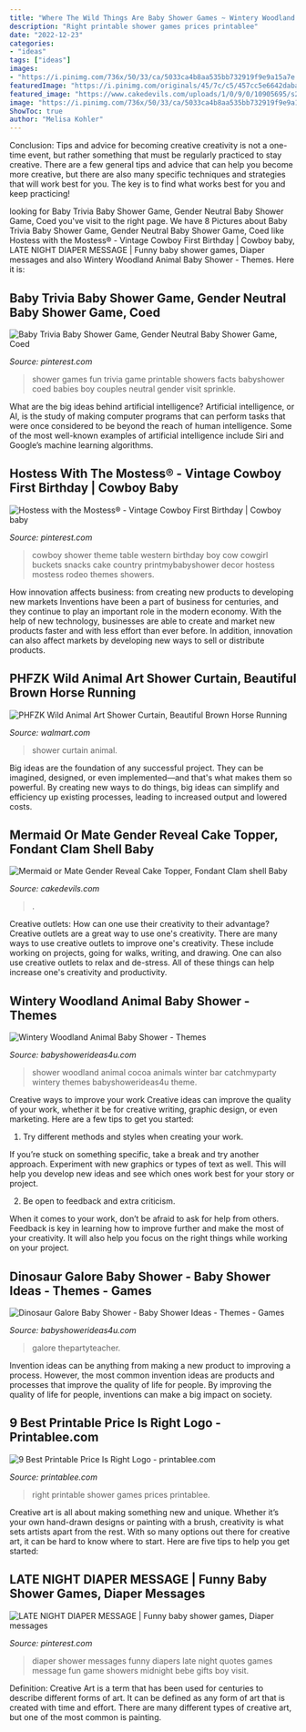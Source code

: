 ```yaml
---
title: "Where The Wild Things Are Baby Shower Games ~ Wintery Woodland Animal Baby Shower"
description: "Right printable shower games prices printablee"
date: "2022-12-23"
categories:
- "ideas"
tags: ["ideas"]
images:
- "https://i.pinimg.com/736x/50/33/ca/5033ca4b8aa535bb732919f9e9a15a7e.jpg"
featuredImage: "https://i.pinimg.com/originals/45/7c/c5/457cc5e6642dabaa0d1781df620d693d.jpg"
featured_image: "https://www.cakedevils.com/uploads/1/0/9/0/10905695/s275947749466006588_p3660_i3_w640.jpeg"
image: "https://i.pinimg.com/736x/50/33/ca/5033ca4b8aa535bb732919f9e9a15a7e.jpg"
ShowToc: true
author: "Melisa Kohler"
---
```



Conclusion: Tips and advice for becoming creative
creativity is not a one-time event, but rather something that must be regularly practiced to stay creative. There are a few general tips and advice that can help you become more creative, but there are also many specific techniques and strategies that will work best for you. The key is to find what works best for you and keep practicing!

	

		
looking for Baby Trivia Baby Shower Game, Gender Neutral Baby Shower Game, Coed you've visit to the right page. We have 8 Pictures about Baby Trivia Baby Shower Game, Gender Neutral Baby Shower Game, Coed like Hostess with the Mostess® - Vintage Cowboy First Birthday | Cowboy baby, LATE NIGHT DIAPER MESSAGE | Funny baby shower games, Diaper messages and also Wintery Woodland Animal Baby Shower - Themes. Here it is:
		
    
## Baby Trivia Baby Shower Game, Gender Neutral Baby Shower Game, Coed

<img loading=lazy src="https://i.pinimg.com/736x/1c/4f/e4/1c4fe435b8c854480f7030f767e03018--fun-baby-shower-games-shower-baby.jpg" onerror="this.onerror=null;this.src='https://tse3.mm.bing.net/th?id=OIP.YRQ7YZ_SyUX0IMVobTg4SgHaJl&amp;pid=15.1';" alt="Baby Trivia Baby Shower Game, Gender Neutral Baby Shower Game, Coed">

_Source: pinterest.com_

>shower games fun trivia game printable showers facts babyshower coed babies boy couples neutral gender visit sprinkle. 

	

What are the big ideas behind artificial intelligence?
Artificial intelligence, or AI, is the study of making computer programs that can perform tasks that were once considered to be beyond the reach of human intelligence. Some of the most well-known examples of artificial intelligence include Siri and Google’s machine learning algorithms.

    
## Hostess With The Mostess® - Vintage Cowboy First Birthday | Cowboy Baby

<img loading=lazy src="https://i.pinimg.com/originals/45/7c/c5/457cc5e6642dabaa0d1781df620d693d.jpg" onerror="this.onerror=null;this.src='https://tse4.mm.bing.net/th?id=OIP.5kyeCbdVIgJJz5ueQjhxBgHaLH&amp;pid=15.1';" alt="Hostess with the Mostess® - Vintage Cowboy First Birthday | Cowboy baby">

_Source: pinterest.com_

>cowboy shower theme table western birthday boy cow cowgirl buckets snacks cake country printmybabyshower decor hostess mostess rodeo themes showers. 

	

How innovation affects business: from creating new products to developing new markets
Inventions have been a part of business for centuries, and they continue to play an important role in the modern economy. With the help of new technology, businesses are able to create and market new products faster and with less effort than ever before. In addition, innovation can also affect markets by developing new ways to sell or distribute products.

    
## PHFZK Wild Animal Art Shower Curtain, Beautiful Brown Horse Running

<img loading=lazy src="https://i5.walmartimages.com/asr/3d91e729-3c46-432b-a01b-1ce4a28bd4ff_1.015bd4f4ad7521956d68c6ba3babb3f3.jpeg" onerror="this.onerror=null;this.src='https://tse4.mm.bing.net/th?id=OIP.64Udv5mlxwATaLrEQ_CuSwHaHa&amp;pid=15.1';" alt="PHFZK Wild Animal Art Shower Curtain, Beautiful Brown Horse Running">

_Source: walmart.com_

>shower curtain animal. 

	

Big ideas are the foundation of any successful project. They can be imagined, designed, or even implemented—and that's what makes them so powerful. By creating new ways to do things, big ideas can simplify and efficiency up existing processes, leading to increased output and lowered costs.

    
## Mermaid Or Mate Gender Reveal Cake Topper, Fondant Clam Shell Baby

<img loading=lazy src="https://www.cakedevils.com/uploads/1/0/9/0/10905695/s275947749466006588_p3660_i3_w640.jpeg" onerror="this.onerror=null;this.src='https://tse4.mm.bing.net/th?id=OIP.-K23Ja6blq9XAYHkXg_BlwHaHL&amp;pid=15.1';" alt="Mermaid or Mate Gender Reveal Cake Topper, Fondant Clam shell Baby">

_Source: cakedevils.com_

>. 

	

Creative outlets: How can one use their creativity to their advantage?
Creative outlets are a great way to use one's creativity. There are many ways to use creative outlets to improve one's creativity. These include working on projects, going for walks, writing, and drawing. One can also use creative outlets to relax and de-stress. All of these things can help increase one's creativity and productivity.

    
## Wintery Woodland Animal Baby Shower - Themes

<img loading=lazy src="https://babyshowerideas4u.com/wp-content/uploads/2016/01/wintery-woodland-animal-baby-shower-hot-cocoa-bar.jpg" onerror="this.onerror=null;this.src='https://tse4.mm.bing.net/th?id=OIP.5BkgD4Dd5BFf6QHemNmFrAHaJ4&amp;pid=15.1';" alt="Wintery Woodland Animal Baby Shower - Themes">

_Source: babyshowerideas4u.com_

>shower woodland animal cocoa animals winter bar catchmyparty wintery themes babyshowerideas4u theme. 

	

Creative ways to improve your work
Creative ideas can improve the quality of your work, whether it be for creative writing, graphic design, or even marketing. Here are a few tips to get you started:
1. Try different methods and styles when creating your work.

If you’re stuck on something specific, take a break and try another approach. Experiment with new graphics or types of text as well. This will help you develop new ideas and see which ones work best for your story or project.

2. Be open to feedback and extra criticism.

When it comes to your work, don’t be afraid to ask for help from others. Feedback is key in learning how to improve further and make the most of your creativity. It will also help you focus on the right things while working on your project.


    
## Dinosaur Galore Baby Shower - Baby Shower Ideas - Themes - Games

<img loading=lazy src="https://babyshowerideas4u.com/wp-content/uploads/2018/07/Dinosaur-Galore-Baby-Shower-Party-Favors.jpg" onerror="this.onerror=null;this.src='https://tse2.mm.bing.net/th?id=OIP.bVEZEVPP4Jxe_6sZ9R6ZXQHaLD&amp;pid=15.1';" alt="Dinosaur Galore Baby Shower - Baby Shower Ideas - Themes - Games">

_Source: babyshowerideas4u.com_

>galore thepartyteacher. 

	

Invention ideas can be anything from making a new product to improving a process. However, the most common invention ideas are products and processes that improve the quality of life for people. By improving the quality of life for people, inventions can make a big impact on society.

    
## 9 Best Printable Price Is Right Logo - Printablee.com

<img loading=lazy src="https://www.printablee.com/postpic/2009/11/prices-right-baby-shower-games-printable_214821.png" onerror="this.onerror=null;this.src='https://tse4.mm.bing.net/th?id=OIP.8U3EEzhE9XiJN-1aDM6GCAHaKa&amp;pid=15.1';" alt="9 Best Printable Price Is Right Logo - printablee.com">

_Source: printablee.com_

>right printable shower games prices printablee. 

	

Creative art is all about making something new and unique. Whether it’s your own hand-drawn designs or painting with a brush, creativity is what sets artists apart from the rest. With so many options out there for creative art, it can be hard to know where to start. Here are five tips to help you get started: 

    
## LATE NIGHT DIAPER MESSAGE | Funny Baby Shower Games, Diaper Messages

<img loading=lazy src="https://i.pinimg.com/736x/50/33/ca/5033ca4b8aa535bb732919f9e9a15a7e.jpg" onerror="this.onerror=null;this.src='https://tse4.mm.bing.net/th?id=OIP.X_GyQ-W4B-uAynoHBl5SGwHaJ4&amp;pid=15.1';" alt="LATE NIGHT DIAPER MESSAGE | Funny baby shower games, Diaper messages">

_Source: pinterest.com_

>diaper shower messages funny diapers late night quotes games message fun game showers midnight bebe gifts boy visit. 

	

Definition:
Creative Art is a term that has been used for centuries to describe different forms of art. It can be defined as any form of art that is created with time and effort. There are many different types of creative art, but one of the most common is painting.

